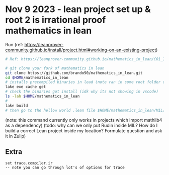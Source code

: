 # Nov 9 2023 - lean project set up & root 2 is irrational proof mathematics in lean

Run (ref: https://leanprover-community.github.io/install/project.html#working-on-an-existing-project) 
```bash 
# Ref: https://leanprover-community.github.io/mathematics_in_lean/C01_Introduction.html

# git clone your fork of mathematics in lean
git clone https://github.com/brando90/mathematics_in_lean.git
cd $HOME/mathematics_in_lean
# installs precompiled binaries in lead (note ran in some root folder of lean)
lake exe cache get 
# check the binaries got install (idk why its not showing in vscode)
ls -lah $HOME/mathematics_in_lean
# 
lake build
# then go to the hellow world .lean file $HOME/mathematics_in_lean/MIL/C01_Introduction/S01_Getting_Started.lean in VSCODE and observe how it prints hello world based on where the cursor is in the Lean Infoview tab on the right
```
(note: this command currently only works in projects which import mathlib4 as a dependency)
(todo: why can we only put Rudin inside MIL? How do I build a correct Lean project inside my location? Formulate question and ask it in Zulip)

## Extra

```lean
set trace.compiler.ir
-- note you can go through lot's of options for trace
```